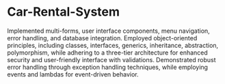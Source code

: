 # Car-Rental-System
Implemented multi-forms, user interface components, menu navigation, error handling, and database integration. Employed object-oriented principles, including classes, interfaces, generics, inheritance, abstraction, polymorphism, while adhering to a three-tier architecture for enhanced security and user-friendly interface with validations. Demonstrated robust error handling through exception handling techniques, while employing events and lambdas for event-driven behavior.
